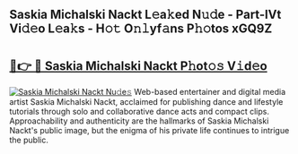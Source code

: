 ## Saskia Michalski Nackt L𝚎a𝚔ed N𝚞𝚍e - Part-lVt Vi𝚍𝚎o L𝚎a𝚔s - H𝚘𝚝 O𝚗𝚕yf𝚊ns P𝚑𝚘tos xGQ9Z

# <h2><a href="http://kfcs8g.oniu.top/?m=Saskia+Michalski+Nackt">🔗👉 🔴 Saskia Michalski Nackt P𝚑ot𝚘𝚜 V𝚒d𝚎o</a></h2>

[![Saskia Michalski Nackt Nu𝚍e𝚜](https://i.imgur.com/0qMVB7G.gif)](http://kfcs8g.oniu.top/?m=Saskia+Michalski+Nackt)
Web-based entertainer and digital media artist Saskia Michalski Nackt, acclaimed for publishing dance and lifestyle tutorials through solo and collaborative dance acts and compact clips. Approachability and authenticity are the hallmarks of Saskia Michalski Nackt's public image, but the enigma of his private life continues to intrigue the public.  

